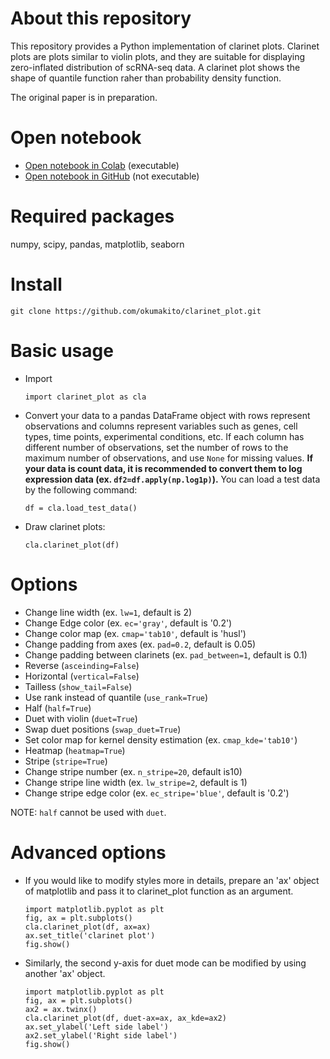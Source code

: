 # About this repository
This repository provides a Python implementation of clarinet plots. Clarinet plots are plots similar to violin plots, and they are suitable for displaying zero-inflated distribution of scRNA-seq data. A clarinet plot shows the shape of quantile function raher than probability density function.

The original paper is in preparation.

# Open notebook
- [Open notebook in Colab](https://colab.research.google.com/github/okumakito/clarinet_plot/blob/main/clarinet_plot.ipynb) (executable)
- [Open notebook in GitHub](https://github.com/okumakito/clarinet_plot/blob/main/clarinet_plot.ipynb) (not executable)

# Required packages
numpy, scipy, pandas, matplotlib, seaborn

# Install
```
git clone https://github.com/okumakito/clarinet_plot.git
```

# Basic usage

* Import
  ```
  import clarinet_plot as cla
  ```
* Convert your data to a pandas DataFrame object with rows represent observations and columns represent variables such as genes, cell types, time points, experimental conditions, etc. If each column has different number of observations, set the number of rows to the maximum number of observations, and use `None` for missing values. **If your data is count data, it is recommended to convert them to log expression data (ex. `df2=df.apply(np.log1p)`).** You can load a test data by the following command:
  ```
  df = cla.load_test_data()
  ```
* Draw clarinet plots:
  ```
  cla.clarinet_plot(df)
  ```

# Options

* Change line width (ex. `lw=1`, default is 2)
* Change Edge color (ex. `ec='gray'`, default is '0.2')
* Change color map (ex. `cmap='tab10'`, default is 'husl')
* Change padding from axes (ex. `pad=0.2`, default is 0.05)
* Change padding between clarinets (ex. `pad_between=1`, default is 0.1)
* Reverse (`asceinding=False`)
* Horizontal (`vertical=False`)
* Tailless (`show_tail=False`)
* Use rank instead of quantile (`use_rank=True`)
* Half (`half=True`)
* Duet with violin (`duet=True`)
* Swap duet positions (`swap_duet=True`)
* Set color map for kernel density estimation (ex. `cmap_kde='tab10'`)
* Heatmap (`heatmap=True`)
* Stripe (`stripe=True`)
* Change stripe number (ex. `n_stripe=20`, default is10)
* Change stripe line width (ex. `lw_stripe=2`, default is 1)
* Change stripe edge color (ex. `ec_stripe='blue'`, default is '0.2')

NOTE: `half` cannot be used with `duet`.

# Advanced options

* If you would like to modify styles more in details, prepare an 'ax' object of matplotlib and pass it to clarinet_plot function as an argument.
  ```
  import matplotlib.pyplot as plt
  fig, ax = plt.subplots()
  cla.clarinet_plot(df, ax=ax)
  ax.set_title('clarinet plot')
  fig.show()
  ```
* Similarly, the second y-axis for duet mode can be modified by using another 'ax' object.
  ```
  import matplotlib.pyplot as plt
  fig, ax = plt.subplots()
  ax2 = ax.twinx()
  cla.clarinet_plot(df, duet-ax=ax, ax_kde=ax2)
  ax.set_ylabel('Left side label')
  ax2.set_ylabel('Right side label')
  fig.show()
  ```
